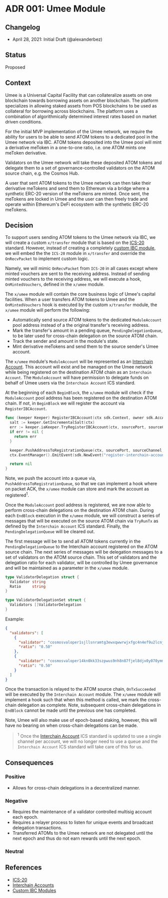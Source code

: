 # ADR 001: Umee Module

## Changelog

- April 28, 2021: Initial Draft (@alexanderbez)

## Status

Proposed

## Context

Umee is a Universal Capital Facility that can collateralize assets on one
blockchain towards borrowing assets on another blockchain. The platform specializes
in allowing staked assets from POS blockchains to be used as collateral for
borrowing across blockchains. The platform uses a combination of algorithmically
determined interest rates based on market driven conditions.

For the initial MVP implementation of the Umee network, we require the ability
for users to be able to send ATOM tokens to a dedicated pool in the Umee network
via IBC. ATOM tokens deposited into the Umee pool will mint a derivative meToken
in a one-to-one ratio, i.e. one ATOM mints one meToken derivative.

Validators on the Umee network will take these deposited ATOM tokens and delegate
them to a set of governance-controlled validators on the ATOM source chain,
e.g. the Cosmos Hub.

A user that sent ATOM tokens to the Umee network can then take their derivative
meTokens and send them to Ethereum via a bridge where a synthetic ERC-20 version
of the meTokens are minted. Once sent, the meTokens are locked in Umee and the
user can then freely trade and operate within Ethereum's DeFi ecosystem with the
synthetic ERC-20 meTokens.

## Decision

To support users sending ATOM tokens to the Umee network via IBC, we will create
a custom `x/transfer` module that is based on the [ICS-20](https://github.com/cosmos/ibc/tree/master/spec/app/ics-020-fungible-token-transfer)
standard. However, instead of creating a completely [custom IBC module](https://github.com/cosmos/ibc-go/blob/v1.0.0-alpha1/docs/custom.md),
we will embed the the `ICS-20` module in `x/transfer` and override the `OnRecvPacket`
to implement custom logic.

Namely, we will mimic `OnRecvPacket` from `ICS-20` in all cases except where
minted vouchers are sent to the receiving address. Instead of sending minted
vouchers to the receiving address, we will execute a hook, `OnMintedVouchers`,
defined in the `x/umee` module.

The `x/umee` module will contain the core business logic of Umee's capital
facilities. When a user transfers ATOM tokens to Umee and the `OnMintedVouchers`
hook is executed by the custom `x/transfer` module, the `x/umee` module will
perform the following:

- Automatically send source ATOM tokens to the dedicated `ModuleAccount` pool
  address instead of a the original transfer's receiving address.
- Mark the transfer's amount in a pending queue, `PendingDelegationQueue`, to be
  later used for cross-chain delegation on the source ATOM chain.
- Track the sender and amount in the module's state.
- Mint derivative meTokens and send them to the source sender's Umee account.

The `x/umee` module's `ModuleAccount` will be represented as an [Interchain Account](https://github.com/cosmos/ibc/tree/master/spec/app/ics-027-interchain-accounts). This account will exist and be managed on the Umee
network while being registered on the destination ATOM chain as an `Interchain Account`.
The `ModuleAccount` will have permission to delegate funds on behalf of Umee users
via the `Interchain Account` ICS standard.

At the beginning of each `BeginBlock`, the `x/umee` module will check if the
`ModuleAccount` pool address has been registered on the destination ATOM chain.
If not, in `BeginBlock` we will register the account via `RegisterIBCAccount`.

```go
func (keeper Keeper) RegisterIBCAccount(ctx sdk.Context, owner sdk.AccAddress, srcPort, srcChannel string) error {
  salt := keeper.GetIncrementalSalt(ctx)
  err := keeper.iaKeeper.TryRegisterIBCAccount(ctx, sourcePort, sourceChannel, []byte(salt))
  if err != nil {
    return err
  }

  keeper.PushAddressToRegistrationQueue(ctx, sourcePort, sourceChannel, owner)
  ctx.EventManager().EmitEvent(sdk.NewEvent("register-interchain-account",sdk.NewAttribute("salt", salt)))

  return nil
}
```

Note, we push the account into a queue via, `PushAddressToRegistrationQueue`, so
that we can implement a hook where on packet ACK, the `x/umee` module can store
and mark the account as registered<sup>1</sup>.

Once the `ModuleAccount` pool address is registered, we are now able to perform
cross-chain delegations on the destination ATOM chain. During each `EndBlock`
execution in the `x/umee` module, we will construct a series of messages that will
be executed on the source ATOM chain via `TryRunTx` as defined by the
`Interchain Account` ICS standard. Finally, the `PendingDelegationQueue` will be
cleared out.

The first message will be to send all ATOM tokens currently in the `PendingDelegationQueue`
to the Interchain account registered on the ATOM source chain. The next series of
messages will be delegation messages to a set of validators on the ATOM source
chain. This set of validators and the delegation ratio for each validator, will
be controlled by Umee governance and will be maintained as a parameter in the
`x/umee` module.

```go
type ValidatorDelegation struct {
  Validator string
  Ratio     string
}

type ValidatorDelegationSet struct {
  Validators []ValidatorDelegation
}
```

Example:

```json
{
  "validators": [
    {
      "validator": "cosmosvaloper1sjllsnramtg3ewxqwwrwjxfgc4n4ef9u2lcnj0",
      "ratio": "0.50"
    },
    {
      "validator": "cosmosvaloper14kn0kk33szpwus9nh8n87fjel8djx0y070ymmj",
      "ratio": "0.50"
    }
  ]
}
```

Once the transaction is relayed to the ATOM source chain, `OnTxSucceeded` will
be executed by the `Interchain Account` module. The `x/umee` module will implement
a hook such that when this method is called, we mark the cross-chain delegation
as complete. Note, subsequent cross-chain delegations in `EndBlock` cannot be
made until the previous one has completed.

Note, Umee will also make use of epoch-based staking, however, this will have no
bearing on when cross-chain delegations can be made.

> <sup>1</sup> Once the [Interchain Account](https://github.com/cosmos/ibc/tree/master/spec/app/ics-027-interchain-accounts)
> ICS standard is updated to use a single channel per account, we will no longer
> need to use a queue and the `Interchain Account` ICS standard will take care of
> this for us.

## Consequences

### Positive

- Allows for cross-chain delegations in a decentralized manner.

### Negative

- Requires the maintenance of a validator controlled multisig account each epoch.
- Requires a relayer process to listen for unique events and broadcast
  delegation transactions.
- Transferred ATOMs to the Umee network are not delegated until the next epoch
  and thus do not earn rewards until the next epoch.
  
### Neutral

## References

- [ICS-20](https://github.com/cosmos/ibc/tree/master/spec/app/ics-020-fungible-token-transfer)
- [Interchain Accounts](https://github.com/cosmos/ibc/tree/master/spec/app/ics-027-interchain-accounts)
- [Custom IBC Modules](https://github.com/cosmos/ibc-go/blob/v1.0.0-alpha1/docs/custom.md)
